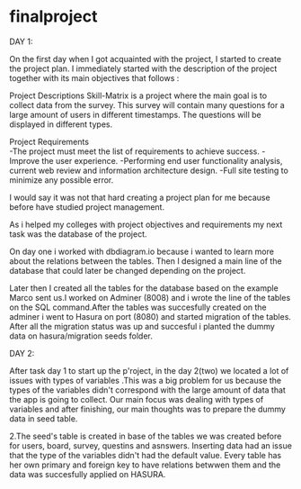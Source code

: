 # finalproject


DAY 1:

On the first day when I got acquainted with the project, I started to create the project plan. I immediately started with the description of the project together with its main objectives that follows :

   Project Descriptions
Skill-Matrix is a project where the main goal is to collect data from the survey. This survey will contain many questions for a large amount of users in different timestamps. The questions will be displayed in different types.

   Project Requirements  
-The project must meet the list of requirements to achieve success.
-Improve the user experience.
-Performing end user functionality analysis, current web review and information architecture design.
-Full site testing to minimize any possible error.

I would say it was not that hard creating a project plan for me because before have studied project management.

As i helped my colleges with project objectives and requirements my next task was the database of the project.

On day one i worked with dbdiagram.io because i wanted to learn more about the relations between the tables.
Then I designed a main line of the database that could later be changed depending on the project.

Later then I created all the tables for the database based on the example Marco sent us.I worked on Adminer (8008) and i wrote the line of the tables on the SQL command.After the tables was succesfully created on the adminer i went to Hasura on port (8080) and started migration of the tables.
After all the migration status was up and succesful i planted the dummy data on hasura/migration seeds folder.



DAY 2:  


After task day 1 to start up the p'roject, in the day 2(two) we located a lot of issues with types of variables .This was a big problem for us because the types of the variables didn't correspond with the   large amount of data that the app is going to collect.
 Our main focus was dealing with types of variables and after finishing, our main thoughts was to prepare the dummy data in seed table. 


 2.The seed's table is created in base of the tables we was created before for users, board, survey, questins and asnswers. Inserting data had an issue that the type of the variables didn't had the default value. Every table has her own primary and foreign key to have relations betwwen them and the data was succesfully applied on HASURA.
